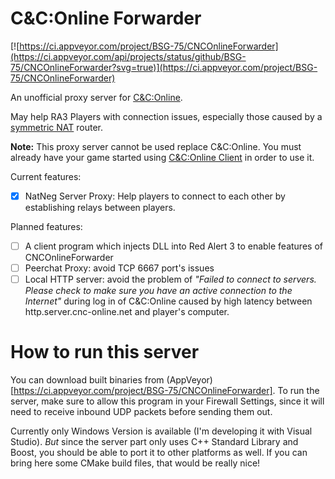 # C&C:Online Forwarder
[![https://ci.appveyor.com/project/BSG-75/CNCOnlineForwarder](https://ci.appveyor.com/api/projects/status/github/BSG-75/CNCOnlineForwarder?svg=true)](https://ci.appveyor.com/project/BSG-75/CNCOnlineForwarder)

An unofficial proxy server for [C&amp;C:Online](https://cnc-online.net).

May help RA3 Players with connection issues, especially those caused by a [symmetric NAT](https://en.wikipedia.org/wiki/Network_address_translation) router.

**Note:** This proxy server cannot be used replace C&C:Online. You must already have your game started using [C&C:Online Client](https://cnc-online.net/download/) in order to use it.

Current features:
- [x] NatNeg Server Proxy: Help players to connect to each other by establishing relays between players.

Planned features:
- [ ] A client program which injects DLL into Red Alert 3 to enable features of CNCOnlineForwarder
- [ ] Peerchat Proxy: avoid TCP 6667 port's issues
- [ ] Local HTTP server: avoid the problem of _"Failed to connect to servers. Please check to make sure you have an active connection to the Internet"_ during log in of C&C:Online caused by high latency between http.server.cnc-online.net and player's computer.

# How to run this server
You can download built binaries from (AppVeyor)[https://ci.appveyor.com/project/BSG-75/CNCOnlineForwarder]. To run the server, make sure to allow this program in your Firewall Settings, since it will need to receive inbound UDP packets before sending them out. 

Currently only Windows Version is available (I'm developing it with Visual Studio). 
_But_ since the server part only uses C++ Standard Library and Boost, you should be able to port it to other platforms as well. If you can bring here some CMake build files, that would be really nice!
